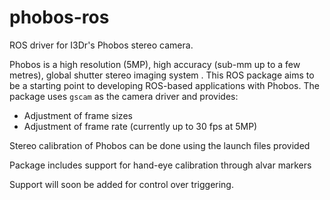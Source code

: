 # phobos-ros
ROS driver for I3Dr's Phobos stereo camera.

Phobos is a high resolution (5MP), high accuracy (sub-mm up to a few metres), global shutter stereo imaging system . This ROS package aims to be a starting point to developing ROS-based applications with Phobos. The package uses `gscam` as the camera driver and provides:

* Adjustment of frame sizes
* Adjustment of frame rate (currently up to 30 fps at 5MP)

Stereo calibration of Phobos can be done using the launch files provided

Package includes support for hand-eye calibration through alvar markers

Support will soon be added for control over triggering.